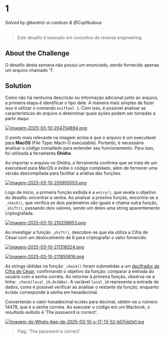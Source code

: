 # 1

###### Solved by @beatriz-a-cardozo & @CupNudous
> Este desafio é baseado em conceitos de reverse engineering.

## About the Challenge

O desafio desta semana não possui um enunciado, sendo fornecido apenas um arquivo chamado '1'.

## Solution

Como não há nenhuma descrição ou informação adicional junto ao arquivo, a primeira etapa é identificar o tipo dele. A maneira mais simples de fazer isso é utilizar o comando ``exiftool 1``. Com isso, é possível analisar as características do arquivo e determinar quais ações podem ser tomadas a partir daqui.

[![imagem-2025-03-10-204704894.png](https://i.postimg.cc/P5QxMT2M/imagem-2025-03-10-204704894.png)](https://postimg.cc/fVkDzn43)

O ponto mais relevante na imagem acima é que o arquivo é um executável para **MacOS** (File Type: Mach-O executable). Portanto, é necessário analisar o código compilado para entender seu funcionamento. Para isso, foi utilizada a ferramenta **Ghidra**.

Ao importar o arquivo no Ghidra, a ferramenta confirma que se trata de um executável para MacOS e exibe o código compilado, além de fornecer uma versão descompilada para facilitar a análise das funções.

[![imagem-2025-03-10-205955053.png](https://i.postimg.cc/FF0QSGPy/imagem-2025-03-10-205955053.png)](https://postimg.cc/mhZqf3Wk)

Logo de início, a primeira função exibida é a ``entry()``, que revela o objetivo do desafio: encontrar a senha. Ao analisar a próxima função, encontra-se a ``_check()``, que verifica se dois parâmetros são iguais e chama outra função, ``_shift()``, passando dois valores, sendo um deles uma string aparentemente criptografada.

[![imagem-2025-03-10-210258853.png](https://i.postimg.cc/7hncWscj/imagem-2025-03-10-210258853.png)](https://postimg.cc/q6gjtLpG)

Ao investigar a função ``_shift()``, descobre-se que ela utiliza a Cifra de César com um deslocamento de 6 para criptografar o valor fornecido.

[![imagem-2025-03-10-211316524.png](https://i.postimg.cc/d0C5fNZn/imagem-2025-03-10-211316524.png)](https://postimg.cc/zLJwbjjR)

[![imagem-2025-03-10-211850616.png](https://i.postimg.cc/m2r84gFP/imagem-2025-03-10-211850616.png)](https://postimg.cc/5jZwq1gJ)

As strings obtidas na função ``_check()`` foram submetidas a um [decifrador de Cifra de César](https://www.dcode.fr/caesar-cipher), confirmando o objetivo da função: comparar a entrada do usuário com a senha correta. Ao retornar à primeira função, observa-se a linha: ``_check(local_10,0x388e)``. A variável ``local_10`` representa a entrada de dados, como é possível verificar ao analisar o restante da função, enquanto ``0x388e`` corresponde à senha em hexadecimal.

Convertendo o valor hexadecimal ``0x388e`` para decimal, obtém-se o número 14478, que é a senha correta. Ao executar o código em um Macbook, o resultado exibido é 'The password is correct'.

[![Imagem-do-Whats-App-de-2025-03-10-s-17-13-52-b07cb0e1.jpg](https://i.postimg.cc/tgdhPKx0/Imagem-do-Whats-App-de-2025-03-10-s-17-13-52-b07cb0e1.jpg)](https://postimg.cc/CZ1Bp67J)

> Flag: 'The password is correct'
